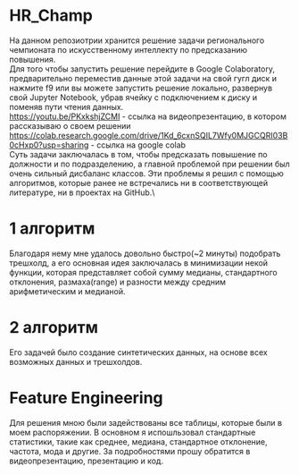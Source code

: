 # HR_Champ
На данном репозиотрии хранится решение задачи регионального чемпионата по искусственному интеллекту по предсказанию повышения.\
Для того чтобы запустить решение перейдите в Google Colaboratory, предварительно переместив данные этой задачи на свой гугл диск и нажмите f9 или вы можете запустить решение локально, развернув свой Jupyter Notebook, убрав ячейку с подключением к диску и поменяв пути чтения данных. \
https://youtu.be/PKxkshjZCMI - ссылка на видеопрезентацию, в котором рассказываю о своем решении \
https://colab.research.google.com/drive/1Kd_6cxnSQIL7Wfy0MJGCQRI03B0cHxp0?usp=sharing - ссылка на google colab \
Суть задачи заключалась в том, чтобы предсказать повышение по должности и по подразделению, а главной проблемой при решении был очень сильный дисбаланс классов. Эти проблемы я решил с помощью алгоритмов, которые ранее не встречались ни в соответствующей литературе, ни в проектах на GitHub.\
# 1 алгоритм
Благодаря нему мне удалось довольно быстро(~2 минуты) подобрать трешхолд, а его основная идея заключалась в минимизации некой функции, которая представляет собой сумму медианы, стандартного отклонения, размаха(range) и разности между средним арифметическим и медианой.
# 2 алгоритм 
Его задачей было создание синтетических данных, на основе всех возможных данных и трешхолдов.
# Feature Engineering
Для решения мною были задействованы все таблицы, которые были в моем распоряжении. В основном я испошльзовал стандартные статистики, такие как среднее, медиана, стандартное отклонение, частота, мода и другие. За подробностями прошу обратится в видеопрезентацию, презентацию и код.
